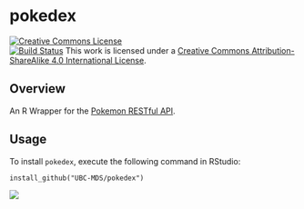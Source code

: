 # pokedex

<a rel="license" href="http://creativecommons.org/licenses/by-sa/4.0/"><img alt="Creative Commons License" style="border-width:0" src="https://i.creativecommons.org/l/by-sa/4.0/88x31.png" /></a><br />[![Build Status](https://travis-ci.org/UBC-MDS/pokedex.svg?branch=master)](https://travis-ci.org/UBC-MDS/pokedex)
This work is licensed under a <a rel="license" href="http://creativecommons.org/licenses/by-sa/4.0/">Creative Commons Attribution-ShareAlike 4.0 International License</a>.

## Overview

An R Wrapper for the [Pokemon RESTful API](https://pokeapi.co/).

## Usage

To install `pokedex`, execute the following command in RStudio:

```
install_github("UBC-MDS/pokedex")
```

![](img/pokedex.png)
